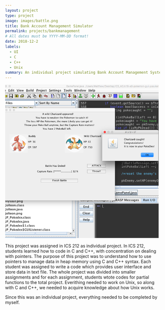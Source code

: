 ```yaml
---
layout: project
type: project
image: images/battle.png
title: Bank Account Management Simulator
permalink: projects/bankmanagement
# All dates must be YYYY-MM-DD format!
date: 2018-12-2
labels:
  - UI
  - C
  - C++
  - Unix
summary: An individual project simulating Bank Account Management System for ICS 212.
---
```


<img class="ui medium right floated rounded image" src="../images/battle.png" width="500">

This project was assigned in ICS 212 as individual project. In ICS 212, students learned how to code in C and C++, with concentration on dealing with pointers. The purpose of this project was to understand how to use pointers to manage data in heap memory using C and C++ syntax. Each student was assigned to write a code which provides user interface and store data in text file. The whole project was divided into smaller assignments and for each assignment, students wtote codes for partial functions to the total project. Everithing needed to work on Unix, so along with C and C++, we needed to acquire knowledge about how Unix works.

Since this was an individual project, everything needed to be completed by myself. 
